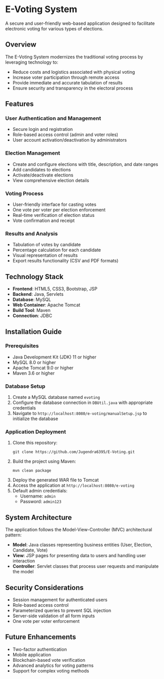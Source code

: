 # E-Voting System

A secure and user-friendly web-based application designed to facilitate electronic voting for various types of elections.

## Overview

The E-Voting System modernizes the traditional voting process by leveraging technology to:
- Reduce costs and logistics associated with physical voting
- Increase voter participation through remote access
- Provide immediate and accurate tabulation of results
- Ensure security and transparency in the electoral process

## Features

### User Authentication and Management
- Secure login and registration
- Role-based access control (admin and voter roles)
- User account activation/deactivation by administrators

### Election Management
- Create and configure elections with title, description, and date ranges
- Add candidates to elections
- Activate/deactivate elections
- View comprehensive election details

### Voting Process
- User-friendly interface for casting votes
- One vote per voter per election enforcement
- Real-time verification of election status
- Vote confirmation and receipt

### Results and Analysis
- Tabulation of votes by candidate
- Percentage calculation for each candidate
- Visual representation of results
- Export results functionality (CSV and PDF formats)

## Technology Stack

- **Frontend**: HTML5, CSS3, Bootstrap, JSP
- **Backend**: Java, Servlets
- **Database**: MySQL
- **Web Container**: Apache Tomcat
- **Build Tool**: Maven
- **Connection**: JDBC

## Installation Guide

### Prerequisites
- Java Development Kit (JDK) 11 or higher
- MySQL 8.0 or higher
- Apache Tomcat 9.0 or higher
- Maven 3.6 or higher

### Database Setup
1. Create a MySQL database named `evoting`
2. Configure the database connection in `DBUtil.java` with appropriate credentials
3. Navigate to `http://localhost:8080/e-voting/manualSetup.jsp` to initialize the database

### Application Deployment
1. Clone this repository:
   ```
   git clone https://github.com/Jugendra6395/E-Voting.git
   ```
2. Build the project using Maven:
   ```
   mvn clean package
   ```
3. Deploy the generated WAR file to Tomcat
4. Access the application at `http://localhost:8080/e-voting`
5. Default admin credentials: 
   - Username: `admin`
   - Password: `admin123`

## System Architecture

The application follows the Model-View-Controller (MVC) architectural pattern:
- **Model**: Java classes representing business entities (User, Election, Candidate, Vote)
- **View**: JSP pages for presenting data to users and handling user interaction
- **Controller**: Servlet classes that process user requests and manipulate the model

## Security Considerations

- Session management for authenticated users
- Role-based access control
- Parameterized queries to prevent SQL injection
- Server-side validation of all form inputs
- One vote per voter enforcement

## Future Enhancements

- Two-factor authentication
- Mobile application
- Blockchain-based vote verification
- Advanced analytics for voting patterns
- Support for complex voting methods

